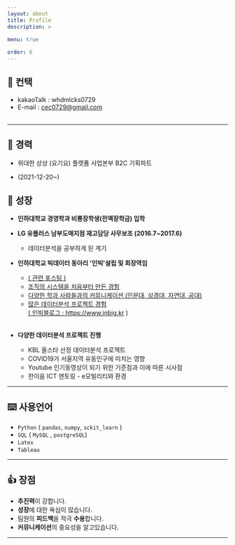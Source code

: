 ```yaml
---
layout: about
title: Profile
description: >
  
menu: true

order: 6
---
```


## 📱 컨택 

* kakaoTalk : whdmlcks0729 <br>
* E-mail : cec0729@gmail.com <br><br>

---

##  🔨 경력

* 위대한 상상 (요기요) 플랫폼 사업본부 B2C 기획파트 <br>
 - (2021-12-20~) <br>



##  🧰 성장 

 - **인하대학교 경영학과 비룡장학생(전액장학금) 입학** <br>

 - **LG 유플러스 남부도매지점 재고담당 사무보조 (2016.7~2017.6)**  <br>
   - 데이터분석을 공부하게 된 계기  <br>
   
 - **인하대학교 빅데이터 동아리 '인빅'설립 및 회장역임** <br>
   - <a href="https://datata29.github.io/insight/2021/03/13/inbig/">( 관련 포스팅 )
   - 조직의 시스템을 처음부터 만든 경험  <br>
   - 다양한 학과 사람들과의 커뮤니케이션 (인문대, 상경대, 자연대, 공대) <br>
   - 많은 데이터분석 프로젝트 경험 <br>
   <a href="https://www.inbig.kr">( 인빅블로그 : https://www.inbig.kr ) </a> <br><br>

 - **다양한 데이터분석 프로젝트 진행** <br>
   - KBL 올스타 선정 데이터분석 프로젝트 <br>
   - COVID19가 서울지역 유동인구에 미치는 영향 <br>
   - Youtube 인기동영상이 되기 위한 기준점과 이에 따른 시사점 <br>
   - 한이음 ICT 멘토링 - e모빌리티와 환경<br>

---

## ⌨️ 사용언어 <br>

- `Python` ( `pandas`, `numpy`, `sckit_learn` ) <br>
- `SQL` ( `MySQL` , `postgreSQL`) <br>
- `Latex`  <br>
- `Tableau`  <br>


---

## 👍 장점 <br>

- **추진력**이 강합니다. <br>
- **성장**에 대한 욕심이 많습니다. <Br>
- 팀원의 **피드백**을 적극 **수용**합니다. <Br>
- **커뮤니케이션**의 중요성을 알고있습니다. <br>

---
